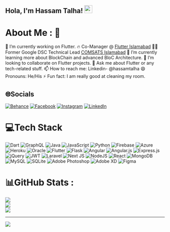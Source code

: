 ## Hola, I'm Hassam Talha! <img src="https://media.giphy.com/media/hvRJCLFzcasrR4ia7z/giphy.gif" width="25px">


# About Me :  💫
🔭 I’m currently working on Flutter.
🔥 Co-Manager @ [Flutter Islamabad][flutter_isb]
🙋‍♂️ Former Google DSC Technical Lead [COMSATS Islamabad][dsccui]
🌱 I’m currently learning more about BlockChain and advanced BloC Architecture.
👯 I’m looking to collaborate on Flutter projects.
💬 Ask me about Flutter or any tech-related stuff.
📫 How to reach me: Linkedin- @hassamtalha
😄 Pronouns: He/His
⚡ Fun fact: I am really good at cleaning my room.

## 🌐Socials
[![Behance](https://img.shields.io/badge/Behance-1769ff?logo=behance&logoColor=white)](https://behance.net/hassamtalha) [![Facebook](https://img.shields.io/badge/Facebook-%231877F2.svg?logo=Facebook&logoColor=white)](https://facebook.com/hassamtalha) [![Instagram](https://img.shields.io/badge/Instagram-%23E4405F.svg?logo=Instagram&logoColor=white)](https://instagram.com/hassam_talha) [![LinkedIn](https://img.shields.io/badge/LinkedIn-%230077B5.svg?logo=linkedin&logoColor=white)](https://linkedin.com/in/hassamtalha) 

# 💻Tech Stack
![Dart](https://img.shields.io/badge/dart-%230175C2.svg?style=for-the-badge&logo=dart&logoColor=white) ![GraphQL](https://img.shields.io/badge/-GraphQL-E10098?style=for-the-badge&logo=graphql&logoColor=white) ![Java](https://img.shields.io/badge/java-%23ED8B00.svg?style=for-the-badge&logo=java&logoColor=white) ![JavaScript](https://img.shields.io/badge/javascript-%23323330.svg?style=for-the-badge&logo=javascript&logoColor=%23F7DF1E) ![Python](https://img.shields.io/badge/python-3670A0?style=for-the-badge&logo=python&logoColor=ffdd54) ![Firebase](https://img.shields.io/badge/firebase-%23039BE5.svg?style=for-the-badge&logo=firebase) ![Azure](https://img.shields.io/badge/azure-%230072C6.svg?style=for-the-badge&logo=azure-devops&logoColor=white) ![Heroku](https://img.shields.io/badge/heroku-%23430098.svg?style=for-the-badge&logo=heroku&logoColor=white) ![Oracle](https://img.shields.io/badge/Oracle-F80000?style=for-the-badge&logo=oracle&logoColor=white) ![Flutter](https://img.shields.io/badge/Flutter-%2302569B.svg?style=for-the-badge&logo=Flutter&logoColor=white) ![Flask](https://img.shields.io/badge/flask-%23000.svg?style=for-the-badge&logo=flask&logoColor=white) ![Angular](https://img.shields.io/badge/angular-%23DD0031.svg?style=for-the-badge&logo=angular&logoColor=white) ![Angular.js](https://img.shields.io/badge/angular.js-%23E23237.svg?style=for-the-badge&logo=angularjs&logoColor=white) ![Express.js](https://img.shields.io/badge/express.js-%23404d59.svg?style=for-the-badge&logo=express&logoColor=%2361DAFB) ![jQuery](https://img.shields.io/badge/jquery-%230769AD.svg?style=for-the-badge&logo=jquery&logoColor=white) ![JWT](https://img.shields.io/badge/JWT-black?style=for-the-badge&logo=JSON%20web%20tokens) ![Laravel](https://img.shields.io/badge/laravel-%23FF2D20.svg?style=for-the-badge&logo=laravel&logoColor=white) ![Next JS](https://img.shields.io/badge/Next-black?style=for-the-badge&logo=next.js&logoColor=white) ![NodeJS](https://img.shields.io/badge/node.js-6DA55F?style=for-the-badge&logo=node.js&logoColor=white) ![React](https://img.shields.io/badge/react-%2320232a.svg?style=for-the-badge&logo=react&logoColor=%2361DAFB) ![MongoDB](https://img.shields.io/badge/MongoDB-%234ea94b.svg?style=for-the-badge&logo=mongodb&logoColor=white) ![MySQL](https://img.shields.io/badge/mysql-%2300f.svg?style=for-the-badge&logo=mysql&logoColor=white) ![SQLite](https://img.shields.io/badge/sqlite-%2307405e.svg?style=for-the-badge&logo=sqlite&logoColor=white) ![Adobe Photoshop](https://img.shields.io/badge/adobephotoshop-%2331A8FF.svg?style=for-the-badge&logo=adobephotoshop&logoColor=white) ![Adobe XD](https://img.shields.io/badge/Adobe%20XD-470137?style=for-the-badge&logo=Adobe%20XD&logoColor=#FF61F6) 	![Figma](https://img.shields.io/badge/figma-%23F24E1E.svg?style=for-the-badge&logo=figma&logoColor=white)
# 📊GitHub Stats :
![](https://github-readme-stats.vercel.app/api?username=hassamtalha&theme=radical&hide_border=true&include_all_commits=false&count_private=false)<br/>
![](https://github-readme-streak-stats.herokuapp.com/?user=hassamtalha&theme=radical&hide_border=true)<br/>
![](https://github-readme-stats.vercel.app/api/top-langs/?username=hassamtalha&theme=radical&hide_border=true&include_all_commits=false&count_private=false&layout=compact)

---
[![](https://visitcount.itsvg.in/api?id=hassamtalha&icon=0&color=0)](https://visitcount.itsvg.in)


[dsccui]: https://dsc.community.dev/comsats-university-islamabad/
[flutter_isb]: http://facebook.com/FlutterIslamabadPakistan
